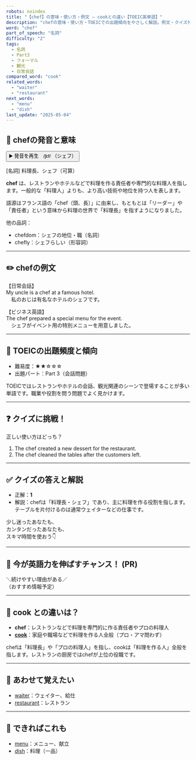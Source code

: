 ```yaml
---
robots: noindex
title: "【chef】の意味・使い方・例文 ― cookとの違い【TOEIC英単語】"
description: "chefの意味・使い方・TOEICでの出題傾向をやさしく解説。例文・クイズ付きでcookとの違いもわかりやすく学べます。"
word: "chef"
part_of_speech: "名詞"
difficulty: "2"
tags:
  - 名詞
  - Part3
  - フォーマル
  - 観光
  - 日常会話
compared_word: "cook"
related_words:
  - "waiter"
  - "restaurant"
next_words:
  - "menu"
  - "dish"
last_update: "2025-05-04"
---
```


## 🔰 chefの発音と意味

<button class="play-audio" onclick="playTTS('chef')">
  <span class="play-audio-main">
    ▶️ 発音を再生　/ʃɛf/
  </span>
  <span class="play-audio-sub">
    （シェフ）
  </span>
</button>

[名詞] 料理長、シェフ（可算）

**chef** は、レストランやホテルなどで料理を作る責任者や専門的な料理人を指します。一般的な「料理人」よりも、より高い技術や地位を持つ人を表します。

語源はフランス語の「chef（頭、長）」に由来し、もともとは「リーダー」や「責任者」という意味から料理の世界で「料理長」を指すようになりました。

他の品詞：  
- chefdom：シェフの地位・職（名詞）
- chefly：シェフらしい（形容詞）

---

## ✏️ chefの例文

【日常会話】  
My uncle is a chef at a famous hotel.  
　私のおじは有名なホテルのシェフです。

【ビジネス英語】  
The chef prepared a special menu for the event.  
　シェフがイベント用の特別メニューを用意しました。

---

## 🎯 TOEICの出題頻度と傾向

- 難易度：★★☆☆☆
- 出題パート：Part 3（会話問題）

TOEICではレストランやホテルの会話、観光関連のシーンで登場することが多い単語です。職業や役割を問う問題でよく見かけます。

---

## ❓ クイズに挑戦！

正しい使い方はどっち？

1. The chef created a new dessert for the restaurant.  
2. The chef cleaned the tables after the customers left.

---

## ✅ クイズの答えと解説

- 正解：**1**
- 解説：chefは「料理長・シェフ」であり、主に料理を作る役割を指します。テーブルを片付けるのは通常ウェイターなどの仕事です。

少し迷ったあなたも、  
カンタンだったあなたも、  
スキマ時間を使おう👇️

---

## 🚀 今が英語力を伸ばすチャンス！ (PR)

<div class="info-center">
＼続けやすい理由がある／<br>  
（おすすめ情報予定）
</div>

---

## 🤔  cook との違いは？

- **chef**：レストランなどで料理を専門的に作る責任者やプロの料理人
- **[cook](/cook)**：家庭や職場などで料理を作る人全般（プロ・アマ問わず）

chefは「料理長」や「プロの料理人」を指し、cookは「料理を作る人」全般を指します。レストランの厨房ではchefが上位の役職です。

---

## 🧩 あわせて覚えたい

- [waiter](/waiter)：ウェイター、給仕
- [restaurant](/restaurant)：レストラン

---

## 📖 できればこれも

- [menu](/menu)：メニュー、献立
- [dish](/dish)：料理（一品）

<!-- cvid: aid17_bid49 -->
